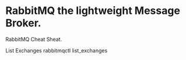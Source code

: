 ﻿# RabbitMQ the lightweight Message Broker.

RabbitMQ Cheat Sheat.

List Exchanges
rabbitmqctl list_exchanges